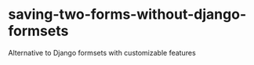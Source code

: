 # saving-two-forms-without-django-formsets
Alternative to Django formsets with customizable features
